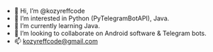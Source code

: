 - 👋 Hi, I’m @kozyreffcode
- 👀 I’m interested in Python (PyTelegramBotAPI), Java.
- 🌱 I’m currently learning Java.
- 💞️ I’m looking to collaborate on Android software & Telegram bots.
- 📫 kozyreffcode@gmail.com

<!---
kozyreffcode/kozyreffcode is a ✨ special ✨ repository because its `README.md` (this file) appears on your GitHub profile.
You can click the Preview link to take a look at your changes.
--->

